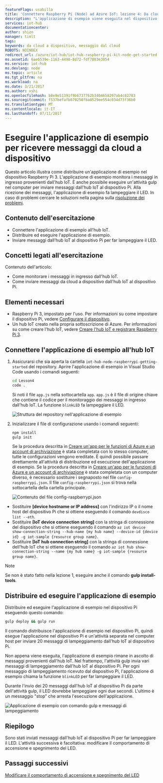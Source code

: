 ```yaml
---
featureFlags: usabilla
title: 'Connettere Raspberry Pi (Node) ad Azure IoT: lezione 4: Da cloud a dispositivo | Documentazione Microsoft'
description: "L'applicazione di esempio viene eseguita nel dispositivo Pi e monitora i messaggi in ingresso dall'hub IoT. Una nuova attività gulp invia messaggi al dispositivo Pi dall'hub IoT per far lampeggiare il LED."
services: iot-hub
documentationcenter: 
author: shizn
manager: timlt
tags: 
keywords: da cloud a dispositivo, messaggio dal cloud
ROBOTS: NOINDEX
redirect_url: /azure/iot-hub/iot-hub-raspberry-pi-kit-node-get-started
ms.assetid: 6ae6539e-1163-4490-8d72-fdf7803e3054
ms.service: iot-hub
ms.devlang: node
ms.topic: article
ms.tgt_pltfrm: na
ms.workload: na
ms.date: 3/21/2017
ms.author: xshi
ms.openlocfilehash: b8e9e51391f9b6737762b3404658297ab4c82783
ms.sourcegitcommit: f537befafb079256fba0529ee554c034d73f36b0
ms.translationtype: MT
ms.contentlocale: it-IT
ms.lasthandoff: 07/11/2017
---
```

# <a name="run-the-sample-application-to-receive-cloud-to-device-messages"></a>Eseguire l'applicazione di esempio per ricevere messaggi da cloud a dispositivo
Questo articolo illustra come distribuire un'applicazione di esempio nel dispositivo Raspberry Pi 3. L'applicazione di esempio monitora i messaggi in ingresso provenienti dall'hub IoT. È anche possibile eseguire un'attività gulp nel computer per inviare messaggi dall'hub IoT al dispositivo Pi. Alla ricezione dei messaggi, l'applicazione di esempio fa lampeggiare il LED. In caso di problemi cercare le soluzioni nella pagina sulla [risoluzione dei problemi](iot-hub-raspberry-pi-kit-node-troubleshooting.md).

## <a name="what-you-will-do"></a>Contenuto dell'esercitazione
* Connettere l'applicazione di esempio all'hub IoT.
* Distribuire ed eseguire l'applicazione di esempio.
* Inviare messaggi dall'hub IoT al dispositivo Pi per far lampeggiare il LED.

## <a name="what-you-will-learn"></a>Concetti legati all'esercitazione
Contenuto dell'articolo:
* Come monitorare i messaggi in ingresso dall'hub IoT.
* Come inviare messaggi da cloud a dispositivo dall'hub IoT al dispositivo Pi.

## <a name="what-you-need"></a>Elementi necessari
* Raspberry Pi 3, impostato per l'uso. Per informazioni su come impostare il dispositivo Pi, vedere [Configurare il dispositivo](iot-hub-raspberry-pi-kit-node-lesson1-configure-your-device.md).
* Un hub IoT creato nella propria sottoscrizione di Azure. Per informazioni su come creare l'hub IoT, vedere [Creare l'hub IoT e registrare Raspberry Pi 3](iot-hub-raspberry-pi-kit-node-lesson2-prepare-azure-iot-hub.md).

## <a name="connect-the-sample-application-to-your-iot-hub"></a>Connettere l'applicazione di esempio all'hub IoT
1. Assicurarsi che sia aperta la cartella `iot-hub-node-raspberrypi-getting-started` del repository. Aprire l'applicazione di esempio in Visual Studio Code usando i comandi seguenti:
   
   ```bash
   cd Lesson4
   code .
   ```
   
   Si noti il file `app.js` nella sottocartella `app`. `app.js` è il file di origine chiave che contiene il codice per il monitoraggio dei messaggi in ingresso dall'hub IoT. La funzione `blinkLED` fa lampeggiare il LED.
   
   ![Struttura del repository nell'applicazione di esempio](media/iot-hub-raspberry-pi-lessons/lesson4/repo_structure.png)
2. Inizializzare il file di configurazione usando i comandi seguenti:
   
   ```bash
   npm install
   gulp init
   ```
   
   Se la procedura descritta in [Creare un'app per le funzioni di Azure e un account di archiviazione](iot-hub-raspberry-pi-kit-node-lesson3-deploy-resource-manager-template.md) è stata completata con lo stesso computer, tutte le configurazioni vengono ereditate. È quindi possibile passare direttamente all'attività di distribuzione ed esecuzione dell'applicazione di esempio. Se la procedura descritta in [Creare un'app per le funzioni di Azure e un account di archiviazione](iot-hub-raspberry-pi-kit-node-lesson3-deploy-resource-manager-template.md) è stata completata con un computer diverso, è necessario sostituire i segnaposto nel file `config-raspberrypi.json`. Il file `config-raspberrypi.json` si trova nella sottocartella della cartella principale.
   
   ![Contenuto del file config-raspberrypi.json](media/iot-hub-raspberry-pi-lessons/lesson4/config_raspberrypi.png)

* Sostituire **[device hostname or IP address]** con l'indirizzo IP o il nome host del dispositivo Pi che si ottiene eseguendo il comando `devdisco list --eth`.
* Sostituire **[IoT device connection string]** con la stringa di connessione del dispositivo che si ottiene eseguendo il comando `az iot device show-connection-string --hub-name {my hub name} --device-id {device id} -g iot-sample {resource group name}`.
* Sostituire **[IoT hub connection string]** con la stringa di connessione dell'hub IoT che si ottiene eseguendo il comando `az iot hub show-connection-string --name {my hub name} -g iot-sample {resource group name}`.

> [!NOTE]
> Se non è stato fatto nella lezione 1, eseguire anche il comando **gulp install-tools**.

## <a name="deploy-and-run-the-sample-application"></a>Distribuire ed eseguire l'applicazione di esempio
Distribuire ed eseguire l'applicazione di esempio nel dispositivo Pi eseguendo questo comando:

```bash
gulp deploy && gulp run
```

Il comando distribuisce l'applicazione di esempio nel dispositivo Pi, quindi esegue l'applicazione nel dispositivo Pi e un'attività separata nel computer host per inviare 20 messaggi di lampeggiamento dall'hub IoT al dispositivo Pi.

Non appena viene eseguita, l'applicazione di esempio rimane in ascolto di messaggi provenienti dall'hub IoT. Nel frattempo, l'attività gulp invia vari messaggi di lampeggiamento dall'hub IoT al dispositivo Pi. Per ogni messaggio di lampeggiamento ricevuto dal dispositivo Pi, l'applicazione di esempio chiama la funzione `blinkLED` per far lampeggiare il LED.

Durante l'invio dei 20 messaggi dall'hub IoT al dispositivo Pi da parte dell'attività gulp, il LED dovrebbe lampeggiare ogni due secondi. L'ultimo è un messaggio "stop" che arresta l'esecuzione dell'applicazione.

![Applicazione di esempio con comando gulp e messaggi di lampeggiamento](media/iot-hub-raspberry-pi-lessons/lesson4/gulp_blink.png)

## <a name="summary"></a>Riepilogo
Sono stati inviati messaggi dall'hub IoT al dispositivo Pi per far lampeggiare il LED. L'attività successiva è facoltativa: modificare il comportamento di accensione e spegnimento del LED.

## <a name="next-steps"></a>Passaggi successivi
[Modificare il comportamento di accensione e spegnimento del LED](iot-hub-raspberry-pi-kit-node-lesson4-change-led-behavior.md)

